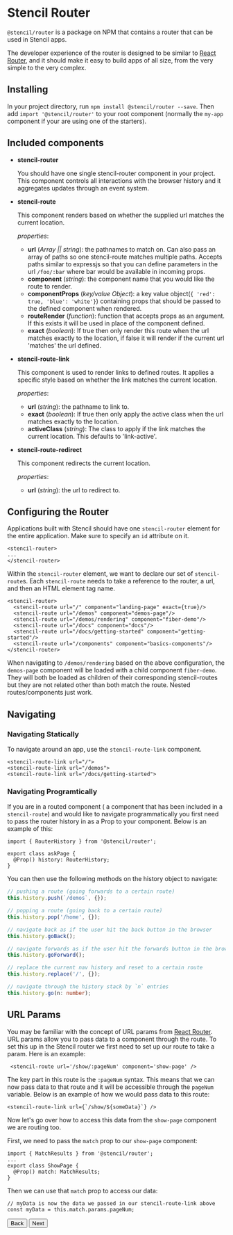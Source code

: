 # Stencil Router

`@stencil/router` is a package on NPM that contains a router that can be used in Stencil apps.

The developer experience of the router is designed to be similar to [React Router](https://reacttraining.com/react-router/), and it should make it easy to build apps of all size, from the very simple to the very complex.

## Installing

In your project directory, run `npm install @stencil/router --save`. Then add `import '@stencil/router'` to your root component (normally the `my-app` component if your are using one of the starters).

## Included components

- **stencil-router**

  You should have one single stencil-router component in your project.  This component controls all interactions with the browser history and it aggregates updates through an event system.

- **stencil-route**

  This component renders based on whether the supplied url matches the current location.

  *properties*:
  - **url** (*Array || string*): the pathnames to match on. Can also pass an array of paths so one stencil-route matches multiple paths. Accepts paths similar to expressjs so that you can define parameters in the url `/foo/:bar` where bar would be available in incoming props.
  - **component** (*string*): the component name that you would like the route to render.
  - **componentProps** (*key/value Object*): a key value object(`{ 'red': true, 'blue': 'white'}`) containing props that should be passed to the defined component when rendered.
  - **routeRender** (*function*): function that accepts props as an argument. If this exists it will be used in place of the component defined.
  - **exact** (*boolean*): If true then only render this route when the url matches exactly to the location, if false it will render if the current url 'matches' the url defined.

- **stencil-route-link**

  This component is used to render links to defined routes.  It applies a specific style based on whether the link matches the current location.

  *properties*:
  - **url** (*string*): the pathname to link to.
  - **exact** (*boolean*): If true then only apply the active class when the url matches exactly to the location.
  - **activeClass** (*string*): The class to apply if the link matches the current location. This defaults to 'link-active'.

- **stencil-route-redirect**

  This component redirects the current location.

  *properties*:
  - **url** (*string*): the url to redirect to.


## Configuring the Router

Applications built with Stencil should have one `stencil-router` element for the entire application. Make sure to specify an `id` attribute on it.

```
<stencil-router>
...
</stencil-router>
```

Within the `stencil-router` element, we want to declare our set of `stencil-route`s. Each `stencil-route` needs to take a reference to the router, a url, and then an HTML element tag name.

```
<stencil-router>
  <stencil-route url="/" component="landing-page" exact={true}/>
  <stencil-route url="/demos" component="demos-page"/>
  <stencil-route url="/demos/rendering" component="fiber-demo"/>
  <stencil-route url="/docs" component="docs"/>
  <stencil-route url="/docs/getting-started" component="getting-started"/>
  <stencil-route url="/components" component="basics-components"/>
</stencil-router>
```

When navigating to `/demos/rendering` based on the above configuration, the `demos-page` component will be loaded with a child component `fiber-demo`. They will both be loaded as children of their corresponding stencil-routes but they are not related other than both match the route. Nested routes/components just work.

## Navigating

### Navigating Statically

To navigate around an app, use the `stencil-route-link` component.

```
<stencil-route-link url="/">
<stencil-route-link url="/demos">
<stencil-route-link url="/docs/getting-started">
```

### Navigating Programtically

If you are in a routed component ( a component that has been included in a `stencil-route`) and would like to navigate programmatically you first need to pass the router history in as a Prop to your component. Below is an example of this:

```
import { RouterHistory } from '@stencil/router';

export class askPage {
  @Prop() history: RouterHistory;
}
```

You can then use the following methods on the history object to navigate:

```typescript
// pushing a route (going forwards to a certain route)
this.history.push(`/demos`, {});

// popping a route (going back to a certain route)
this.history.pop('/home', {});

// navigate back as if the user hit the back button in the browser
this.history.goBack();

// navigate forwards as if the user hit the forwards button in the browser
this.history.goForward();

// replace the current nav history and reset to a certain route
this.history.replace('/', {});

// navigate through the history stack by `n` entries
this.history.go(n: number);
```

## URL Params

You may be familiar with the concept of URL params from [React Router](https://reacttraining.com/react-router/web/example/url-params). URL params allow you to pass data to a component through the route. To set this up in the Stencil router we first need to set up our route to take a param. Here is an example:

```
 <stencil-route url='/show/:pageNum' component='show-page' />
```

The key part in this route is the `:pageNum` syntax. This means that we can now pass data to that route and it will be accessible through the `pageNum` variable. Below is an example of how we would pass data to this route:

```
<stencil-route-link url={`/show/${someData}`} />
```

Now let's go over how to access this data from the `show-page` component we are routing too.


First, we need to pass the `match` prop to our `show-page` component:

```
import { MatchResults } from '@stencil/router';
...
export class ShowPage {
  @Prop() match: MatchResults;
}
```

Then we can use that `match` prop to access our data:

```
// myData is now the data we passed in our stencil-route-link above
const myData = this.match.params.pageNum;
```

<stencil-route-link url="/docs/unit-testing" router="#router" custom="true">
  <button class="pull-left btn btn--secondary">
    Back
  </button>
</stencil-route-link>

<stencil-route-link url="/docs/framework-integration" custom="true">
  <button class='pull-right btn btn--primary'>
    Next
  </button>
</stencil-route-link>
